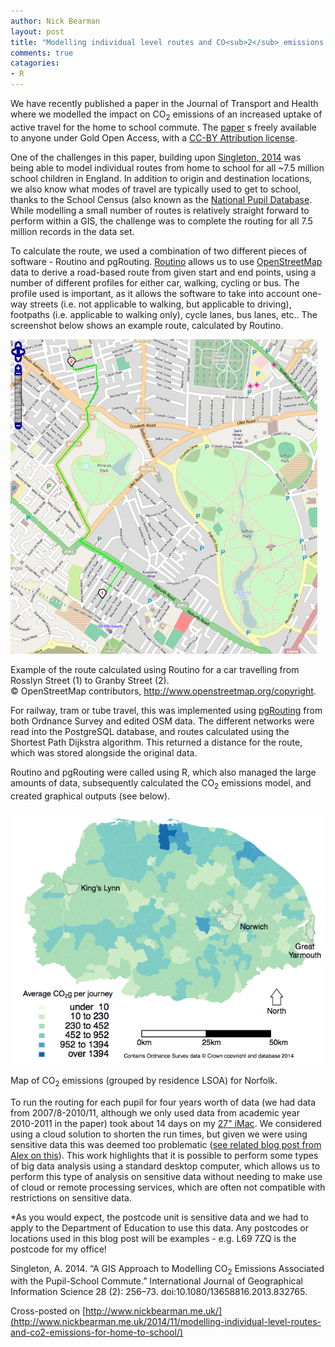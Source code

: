 ```yaml
---
author: Nick Bearman
layout: post
title: "Modelling individual level routes and CO<sub>2</sub> emissions for home to school travel"
comments: true
catagories: 
- R
---
```


We have recently published a paper in the Journal of Transport and Health where we modelled the impact on CO<sub>2</sub> emissions of an increased uptake of active travel for the home to school commute. The [paper](http://dx.doi.org/10.1016/j.jth.2014.09.009i) s freely available to anyone under Gold Open Access, with a [CC-BY Attribution license](https://creativecommons.org/licenses/by/3.0/). 

One of the challenges in this paper, building upon [Singleton, 2014](http://dx.doi.org/10.1080/13658816.2013.832765) was being able to model individual routes from home to school for all ~7.5 million school children in England. In addition to origin and destination locations, we also know what modes of travel are typically used to get to school, thanks to the School Census (also known as the [National Pupil Database](https://www.gov.uk/government/collections/national-pupil-database). While modelling a small number of routes is relatively straight forward to perform within a GIS, the challenge was to complete the routing for all 7.5 million records in the data set. 

To calculate the route, we used a combination of two different pieces of software - Routino and pgRouting. [Routino](http://www.routino.org/) allows us to use [OpenStreetMap](http://www.openstreetmap.org/) data to derive a road-based route from given start and end points, using a number of different profiles for either car, walking, cycling or bus. The profile used is important, as it allows the software to take into account one-way streets (i.e. not applicable to walking, but applicable to driving), footpaths (i.e. applicable to walking only), cycle lanes, bus lanes, etc.. The screenshot below shows an example route, calculated by Routino. 

![Screenshot of routing within Routino](/public/images/routing.png)

Example of the route calculated using Routino for a car travelling from Rosslyn Street (1) to Granby Street (2).  
© OpenStreetMap contributors, http://www.openstreetmap.org/copyright.

For railway, tram or tube travel, this was implemented using [pgRouting](http://pgrouting.org/) from both Ordnance Survey and edited OSM data. The different networks were read into the PostgreSQL database, and routes calculated using the Shortest Path Dijkstra algorithm. This returned a distance for the route, which was stored alongside the original data. 

Routino and pgRouting were called using R, which also managed the large amounts of data, subsequently calculated the CO<sub>2</sub> emissions model, and created graphical outputs (see below).


![Map of CO<sub>2</sub> emissions (grouped by residence LSOA) for Norfolk](/public/images/fig4_co2_baseline.png)
  
Map of CO<sub>2</sub> emissions (grouped by residence LSOA) for Norfolk.

To run the routing for each pupil for four years worth of data (we had data from 2007/8-2010/11, although we only used data from academic year 2010-2011 in the paper) took about 14 days on my [27" iMac](https://www.apple.com/uk/imac/specs/). We considered using a cloud solution to shorten the run times, but given we were using sensitive data this was deemed too problematic ([see related blog post from Alex on this](http://geographicdatascience.com/cloud/2014/03/15/Personal-data-in-the-cloud/)). This work highlights that it is possible to perform some types of big data analysis using a standard desktop computer, which allows us to perform this type of analysis on sensitive data without needing to make use of cloud or remote processing services, which are often not compatible with restrictions on sensitive data. 

*As you would expect, the postcode unit is sensitive data and we had to apply to the Department of Education to use this data. Any postcodes or locations used in this blog post will be examples - e.g. L69 7ZQ is the postcode for my office!

Singleton, A. 2014. “A GIS Approach to Modelling CO<sub>2</sub> Emissions Associated with the Pupil-School Commute.” International Journal of Geographical Information Science 28 (2): 256–73. doi:10.1080/13658816.2013.832765.

Cross-posted on [http://www.nickbearman.me.uk/](http://www.nickbearman.me.uk/2014/11/modelling-individual-level-routes-and-co2-emissions-for-home-to-school/)